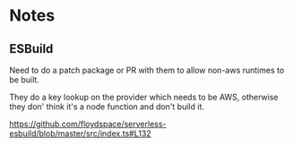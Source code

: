 # Notes

## ESBuild

Need to do a patch package or PR with them to allow non-aws runtimes to be built.

They do a key lookup on the provider which needs to be AWS, otherwise they don' think it's a node function and don't build it.

https://github.com/floydspace/serverless-esbuild/blob/master/src/index.ts#L132
